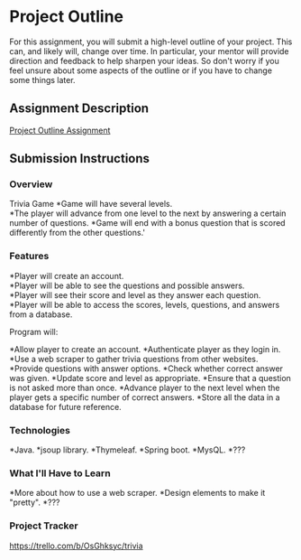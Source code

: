 # Project Outline
For this assignment, you will submit a high-level outline of your project. This can, and likely will, change over time. In particular, your mentor will provide direction and feedback to help sharpen your ideas. So don't worry if you feel unsure about some aspects of the outline or if you have to change some things later.

## Assignment Description
[Project Outline Assignment](https://education.launchcode.org/liftoff/modules/assignments/project-outline)

## Submission Instructions

### Overview
Trivia Game
*Game will have several levels.  
*The player will advance from one level to the next by answering a certain number of questions.
*Game will end with a bonus question that is scored differently from the other questions.'

### Features
*Player will create an account.  
*Player will be able to see the questions and possible answers.  
*Player will see their score and level as they answer each question.  
*Player will be able to access the scores, levels, questions, and answers from a database.

Program will:

*Allow player to create an account.
*Authenticate player as they login in.
*Use a web scraper to gather trivia questions from other websites.
*Provide questions with answer options.
*Check whether correct answer was given.
*Update score and level as appropriate.
*Ensure that a question is not asked more than once.
*Advance player to the next level when the player gets a specific number of correct answers.
*Store all the data in a database for future reference.

### Technologies
*Java.
*jsoup library.
*Thymeleaf.
*Spring boot.
*MysQL.
*???

### What I'll Have to Learn
*More about how to use a web scraper.
*Design elements to make it "pretty".
*???

### Project Tracker
https://trello.com/b/OsGhksyc/trivia
